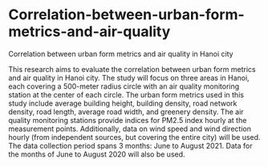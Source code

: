 # Correlation-between-urban-form-metrics-and-air-quality
Correlation between urban form metrics and air quality in Hanoi city

This research aims to evaluate the correlation between urban form metrics and air quality in Hanoi city. The study will focus on three areas in Hanoi, each covering a 500-meter radius circle with an air quality monitoring station at the center of each circle. The urban form metrics used in this study include average building height, building density, road network density, road length, average road width, and greenery density. The air quality monitoring stations provide indices for PM2.5 index hourly at the measurement points. Additionally, data on wind speed and wind direction hourly (from independent sources, but covering the entire city) will be used. The data collection period spans 3 months: June to August 2021. Data for the months of June to August 2020 will also be used.
